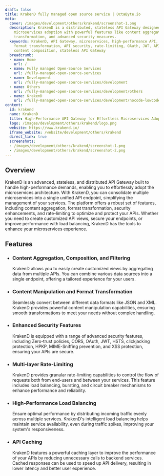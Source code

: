 ```yaml
---
draft: false
title: KrakenD fully managed open source service | OctaByte.io
meta:
  cover: /images/development/others/krakend/screenshot-1.png
  description: KrakenD is a distributed, stateless API Gateway designed to streamline
    microservices adoption with powerful features like content aggregation, format
    transformation, and advanced security measures.
  keywords: KrakenD, API Gateway, microservices, high-performance API, content aggregation,
    format transformation, API security, rate-limiting, OAuth, JWT, API management,
    content composition, stateless API Gateway
  breadcrumb:
  - name: Home
    url: /
  - name: Fully managed Open-Source Services
    url: /fully-managed-open-source-services
  - name: Development
    url: /fully-managed-open-source-services/development
  - name: Others
    url: /fully-managed-open-source-services/development/others
  - name: KrakenD
    url: /fully-managed-open-source-services/development/nocode-lowcode/krakend
content:
  id: krakend
  name: KrakenD
  title: High-Performance API Gateway for Effortless Microservices Adoption
  logo: /images/development/others/krakend/logo.png
  website: https://www.krakend.io/
  iframe_website: /website/development/others/krakend
  direct_link: true
  screenshots:
  - /images/development/others/krakend/screenshot-1.png
  - /images/development/others/krakend/screenshot-2.png
---
```


## Overview

KrakenD is an advanced, stateless, and distributed API Gateway built to handle high-performance demands, enabling you to effortlessly adopt the microservices architecture. With KrakenD, you can consolidate multiple microservices into a single unified API endpoint, simplifying the management of your services. The platform offers a robust set of features, including content aggregation, format transformation, security enhancements, and rate-limiting to optimize and protect your APIs. Whether you need to create customized API views, secure your endpoints, or improve performance with load balancing, KrakenD has the tools to enhance your microservices experience.

## Features

- ### Content Aggregation, Composition, and Filtering

  KrakenD allows you to easily create customized views by aggregating data from multiple APIs. You can combine various data sources into a single endpoint, offering a tailored experience for your users.

- ### Content Manipulation and Format Transformation

  Seamlessly convert between different data formats like JSON and XML. KrakenD provides powerful content manipulation capabilities, ensuring smooth transformations to meet your needs without complex handling.

- ### Enhanced Security Features

  KrakenD is equipped with a range of advanced security features, including Zero-trust policies, CORS, OAuth, JWT, HSTS, clickjacking protection, HPKP, MIME-Sniffing prevention, and XSS protection, ensuring your APIs are secure.

- ### Multi-layer Rate-Limiting

  KrakenD provides granular rate-limiting capabilities to control the flow of requests both from end-users and between your services. This feature includes load balancing, bursting, and circuit breaker mechanisms to enhance performance and reliability.

- ### High-Performance Load Balancing

  Ensure optimal performance by distributing incoming traffic evenly across multiple services. KrakenD's intelligent load balancing helps maintain service availability, even during traffic spikes, improving your system's responsiveness.

- ### API Caching

  KrakenD features a powerful caching layer to improve the performance of your APIs by reducing unnecessary calls to backend services. Cached responses can be used to speed up API delivery, resulting in lower latency and better user experience.
